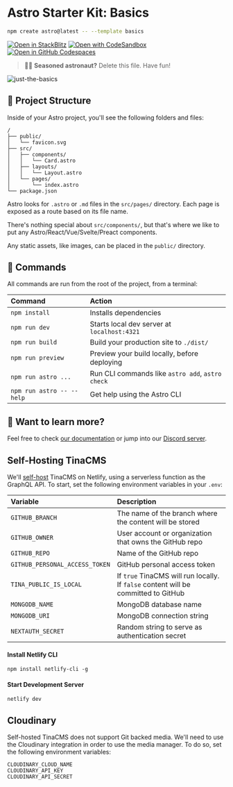 # Astro Starter Kit: Basics

```sh
npm create astro@latest -- --template basics
```

[![Open in StackBlitz](https://developer.stackblitz.com/img/open_in_stackblitz.svg)](https://stackblitz.com/github/withastro/astro/tree/latest/examples/basics)
[![Open with CodeSandbox](https://assets.codesandbox.io/github/button-edit-lime.svg)](https://codesandbox.io/p/sandbox/github/withastro/astro/tree/latest/examples/basics)
[![Open in GitHub Codespaces](https://github.com/codespaces/badge.svg)](https://codespaces.new/withastro/astro?devcontainer_path=.devcontainer/basics/devcontainer.json)

> 🧑‍🚀 **Seasoned astronaut?** Delete this file. Have fun!

![just-the-basics](https://github.com/withastro/astro/assets/2244813/a0a5533c-a856-4198-8470-2d67b1d7c554)

## 🚀 Project Structure

Inside of your Astro project, you'll see the following folders and files:

```text
/
├── public/
│   └── favicon.svg
├── src/
│   ├── components/
│   │   └── Card.astro
│   ├── layouts/
│   │   └── Layout.astro
│   └── pages/
│       └── index.astro
└── package.json
```

Astro looks for `.astro` or `.md` files in the `src/pages/` directory. Each page is exposed as a route based on its file name.

There's nothing special about `src/components/`, but that's where we like to put any Astro/React/Vue/Svelte/Preact components.

Any static assets, like images, can be placed in the `public/` directory.

## 🧞 Commands

All commands are run from the root of the project, from a terminal:

| Command                   | Action                                           |
| :------------------------ | :----------------------------------------------- |
| `npm install`             | Installs dependencies                            |
| `npm run dev`             | Starts local dev server at `localhost:4321`      |
| `npm run build`           | Build your production site to `./dist/`          |
| `npm run preview`         | Preview your build locally, before deploying     |
| `npm run astro ...`       | Run CLI commands like `astro add`, `astro check` |
| `npm run astro -- --help` | Get help using the Astro CLI                     |

## 👀 Want to learn more?

Feel free to check [our documentation](https://docs.astro.build) or jump into our [Discord server](https://astro.build/chat).

## Self-Hosting TinaCMS

We'll [self-host](https://tina.io/docs/self-hosted/overview/) TinaCMS on Netlify, using a serverless function as the GraphQL API. To start, set the following environment variables in your `.env`:

| Variable                       | Description                                                                        |
|:-------------------------------|:-----------------------------------------------------------------------------------|
| `GITHUB_BRANCH`                | The name of the branch where the content will be stored                            |
| `GITHUB_OWNER`                 | User account or organization that owns the GitHub repo                             |
| `GITHUB_REPO`                  | Name of the GitHub repo                                                            |
| `GITHUB_PERSONAL_ACCESS_TOKEN` | GitHub personal access token                                                       |
| `TINA_PUBLIC_IS_LOCAL`         | If `true` TinaCMS will run locally. If `false` content will be committed to GitHub |
| `MONGODB_NAME`                 | MongoDB database name                                                              |
| `MONGODB_URI`                  | MongoDB connection string                                                          |
| `NEXTAUTH_SECRET`              | Random string to serve as authentication secret                                    |

#### Install Netlify CLI

```
npm install netlify-cli -g
```

#### Start Development Server

```
netlify dev
```

## Cloudinary

Self-hosted TinaCMS does not support Git backed media. We'll need to use the Cloudinary integration in order to use the media manager. To do so, set the following environment variables:

```
CLOUDINARY_CLOUD_NAME
CLOUDINARY_API_KEY
CLOUDINARY_API_SECRET
```
